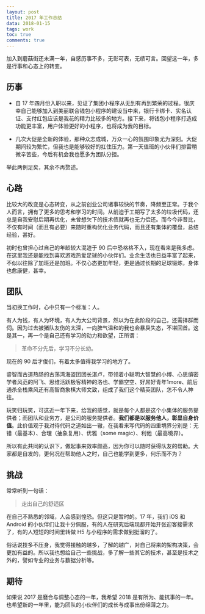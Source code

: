```yaml
---
layout: post
title: 2017 年工作总结
data: 2018-01-15
tags: work
toc: true
comments: true
---
```


加入到蘑菇街还未满一年，自感历事不多，无彰可表，无绩可言。回望这一年，多是行事和心态上的转变。

## 历事

- 自 17 年四月份入职以来，见证了集团小程序从无到有再到繁荣的过程。很庆幸自己能够加入到美丽联合钱包小程序的建设当中来，银行卡绑卡、实名认证、支付红包应该是我花的精力比较多的地方。接下来，将钱包小程序打造成功能更丰富，用户体验更好的小程序，也将成为我的目标。

- 几次大促是全新的体验，那种众志成城，万众一心的氛围印象尤为深刻。大促期间较为繁忙，但我也是能够较好的扛住压力。第一天值班的小伙伴们排雷稍微辛苦些，今后有机会我也愿多为团队分担。

举此两例足矣，其余不再赘述。

## 心路

比较大的改变是心态转变，从之前创业公司诸事较快的节奏，降频至正常。于我个人而言，拥有了更多的思考和学习的时间。从前迫于工期写了太多的垃圾代码，还总是自我安慰后期再优化，未曾想欠下的技术债就再也无力偿还。而今今非昔比，不仅有时间（而且有必要）来随时重构优化业务代码，而且还有集体的覆盘，总结经验，甚好。

初时也曾担心过自己的年龄较大混迹于 90 后中恐格格不入，现在看来是我多虑。在这里我还是能找到喜欢游戏热爱足球的小伙伴们。业余生活也日益丰富了起来，不似以往除了加班还是加班。不仅心态更加年轻，更是通过长期的足球锻炼，身体也愈康健，甚幸。

## 团队

当初换工作时，心中只有一个标准：人。

有人为钱，有人为环境，有人为大公司背景，然以为在此阶段的自己，还需择群而伺。因为过去被猪队友伤的太深，一向脾气温和的我也会暴戾失态，不堪回首。这是其一，再一个是自己还有学习的动力和欲望，正所谓：

> 革命不分先后，学习不分长幼。

现在的 90 后才俊们，有着太多值得我学习的地方了。

睿智而古道热肠的古荡湾海盗团团长湛卢，带领着小聪明大智慧的小博、心思缜密学者风范的阿飞、思维活跃极客精神的洛也、学霸空空、好屌好青年1more、前后通杀全栈乘风还有高智商象棋大师文致，组成了我们这个精英团队，怎不令人神往。

玩笑归玩笑，可这近一年下来，给我的感觉，就是每个人都是这个小集体的服务提供者；而团队和业务方，是公司的服务提供者。**我们都是以服务他人，彰显自身价值**。此价值观于我对待代码之道如出一辙，在我看来写代码的四重境界分别是：无错（最基本）、合理（抽象复用）、优雅（some magic）、利他（最高境界）。

所以有此共同的认识下，做起事来效率颇高，因为你可以随时获得队友的帮助。大家都是自发的，更何况在帮助他人之时，自己也能学到更多，何乐而不为？

## 挑战

常常听到一句话：

> 走出自己的舒适区

在自己不熟悉的邻域，人会感到惶恐。但这只是暂时的。17 年，我们 iOS 和 Android 的小伙伴们让我十分佩服，有的人在研究后端现都开始开张迎客接需求了，有的人短短的时间里转做 H5 与小程序的需求做到挺溜的了。

俗话说技多不压身，我觉得接触的越多，了解的越广，对自己将来的架构决策，会更加有益的。所以我也想给自己一些挑战，多了解一些其它的技术，甚至是技术之外的，譬如专业的业务与数据分析等。

## 期待

如果说 2017 是磨合与调整心态的一年，我希望 2018 是有所为、能抗事的一年。也希望新的一年里，能为团队的小伙伴们的成长与成事出份绵薄之力。
